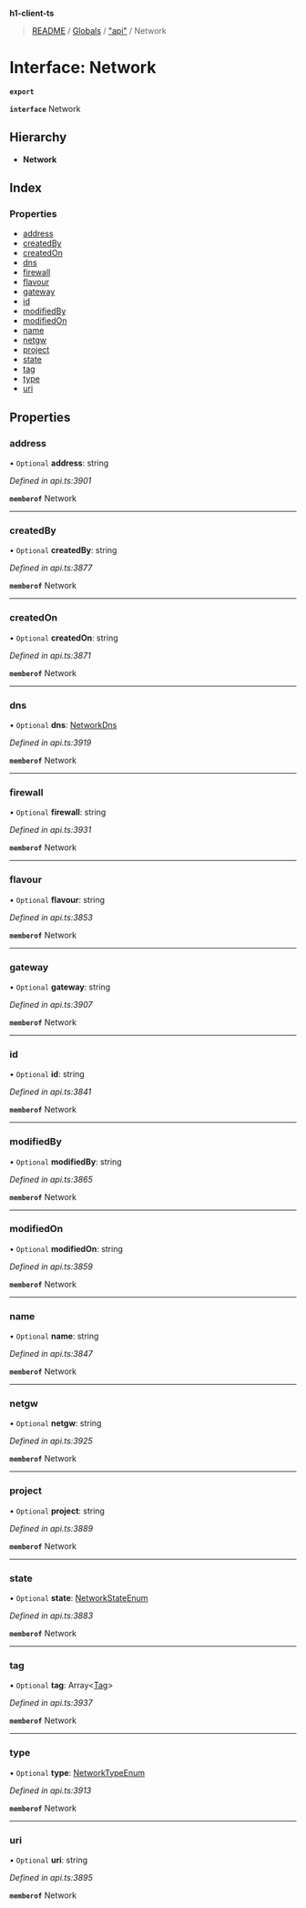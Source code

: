 **h1-client-ts**

> [README](../README.md) / [Globals](../globals.md) / ["api"](../modules/_api_.md) / Network

# Interface: Network

**`export`** 

**`interface`** Network

## Hierarchy

* **Network**

## Index

### Properties

* [address](_api_.network.md#address)
* [createdBy](_api_.network.md#createdby)
* [createdOn](_api_.network.md#createdon)
* [dns](_api_.network.md#dns)
* [firewall](_api_.network.md#firewall)
* [flavour](_api_.network.md#flavour)
* [gateway](_api_.network.md#gateway)
* [id](_api_.network.md#id)
* [modifiedBy](_api_.network.md#modifiedby)
* [modifiedOn](_api_.network.md#modifiedon)
* [name](_api_.network.md#name)
* [netgw](_api_.network.md#netgw)
* [project](_api_.network.md#project)
* [state](_api_.network.md#state)
* [tag](_api_.network.md#tag)
* [type](_api_.network.md#type)
* [uri](_api_.network.md#uri)

## Properties

### address

• `Optional` **address**: string

*Defined in api.ts:3901*

**`memberof`** Network

___

### createdBy

• `Optional` **createdBy**: string

*Defined in api.ts:3877*

**`memberof`** Network

___

### createdOn

• `Optional` **createdOn**: string

*Defined in api.ts:3871*

**`memberof`** Network

___

### dns

• `Optional` **dns**: [NetworkDns](_api_.networkdns.md)

*Defined in api.ts:3919*

**`memberof`** Network

___

### firewall

• `Optional` **firewall**: string

*Defined in api.ts:3931*

**`memberof`** Network

___

### flavour

• `Optional` **flavour**: string

*Defined in api.ts:3853*

**`memberof`** Network

___

### gateway

• `Optional` **gateway**: string

*Defined in api.ts:3907*

**`memberof`** Network

___

### id

• `Optional` **id**: string

*Defined in api.ts:3841*

**`memberof`** Network

___

### modifiedBy

• `Optional` **modifiedBy**: string

*Defined in api.ts:3865*

**`memberof`** Network

___

### modifiedOn

• `Optional` **modifiedOn**: string

*Defined in api.ts:3859*

**`memberof`** Network

___

### name

• `Optional` **name**: string

*Defined in api.ts:3847*

**`memberof`** Network

___

### netgw

• `Optional` **netgw**: string

*Defined in api.ts:3925*

**`memberof`** Network

___

### project

• `Optional` **project**: string

*Defined in api.ts:3889*

**`memberof`** Network

___

### state

• `Optional` **state**: [NetworkStateEnum](../enums/_api_.networkstateenum.md)

*Defined in api.ts:3883*

**`memberof`** Network

___

### tag

• `Optional` **tag**: Array\<[Tag](_api_.tag.md)>

*Defined in api.ts:3937*

**`memberof`** Network

___

### type

• `Optional` **type**: [NetworkTypeEnum](../enums/_api_.networktypeenum.md)

*Defined in api.ts:3913*

**`memberof`** Network

___

### uri

• `Optional` **uri**: string

*Defined in api.ts:3895*

**`memberof`** Network
